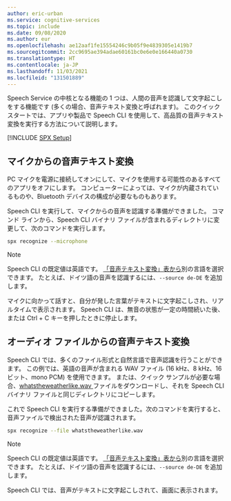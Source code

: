 ```yaml
---
author: eric-urban
ms.service: cognitive-services
ms.topic: include
ms.date: 09/08/2020
ms.author: eur
ms.openlocfilehash: ae12aaf1fe15554246c9b05f9e4839305e1419b7
ms.sourcegitcommit: 2cc9695ae394adae60161bc0e6e0e166440a0730
ms.translationtype: HT
ms.contentlocale: ja-JP
ms.lasthandoff: 11/03/2021
ms.locfileid: "131501889"
---
```

Speech Service の中核となる機能の 1 つは、人間の音声を認識して文字起こしをする機能です (多くの場合、音声テキスト変換と呼ばれます)。 このクイックスタートでは、アプリや製品で Speech CLI を使用して、高品質の音声テキスト変換を実行する方法について説明します。

[!INCLUDE [SPX Setup](../../spx-setup.md)]

## <a name="speech-to-text-from-microphone"></a>マイクからの音声テキスト変換

PC マイクを電源に接続してオンにして、マイクを使用する可能性のあるすべてのアプリをオフにします。 コンピューターによっては、マイクが内蔵されているものや、Bluetooth デバイスの構成が必要なものもあります。

Speech CLI を実行して、マイクからの音声を認識する準備ができました。 コマンド ラインから、Speech CLI バイナリ ファイルが含まれるディレクトリに変更して、次のコマンドを実行します。

```bash
spx recognize --microphone
```

> [!NOTE]
> Speech CLI の既定値は英語です。 [「音声テキスト変換」表から](../../../../language-support.md)別の言語を選択できます。
> たとえば、ドイツ語の音声を認識するには、`--source de-DE` を追加します。

マイクに向かって話すと、自分が発した言葉がテキストに文字起こしされ、リアルタイムで表示されます。 Speech CLI は、無音の状態が一定の時間続いた後、または Ctrl + C キーを押したときに停止します。

## <a name="speech-to-text-from-audio-file"></a>オーディオ ファイルからの音声テキスト変換

Speech CLI では、多くのファイル形式と自然言語で音声認識を行うことができます。 この例では、英語の音声が含まれる WAV ファイル (16 kHz、8 kHz、16 ビット、mono PCM) を使用できます。 または、クイック サンプルが必要な場合、<a href="https://github.com/Azure-Samples/cognitive-services-speech-sdk/blob/master/samples/csharp/sharedcontent/console/whatstheweatherlike.wav" download="whatstheweatherlike" target="_blank">whatstheweatherlike.wav <span class="docon docon-download x-hidden-focus"></span></a> ファイルをダウンロードし、それを Speech CLI バイナリ ファイルと同じディレクトリにコピーします。

これで Speech CLI を実行する準備ができました。次のコマンドを実行すると、音声ファイルで検出された音声が認識されます。

```bash
spx recognize --file whatstheweatherlike.wav
```

> [!NOTE]
> Speech CLI の既定値は英語です。 [「音声テキスト変換」表から](../../../../language-support.md)別の言語を選択できます。
> たとえば、ドイツ語の音声を認識するには、`--source de-DE` を追加します。

Speech CLI では、音声がテキストに文字起こしされて、画面に表示されます。
